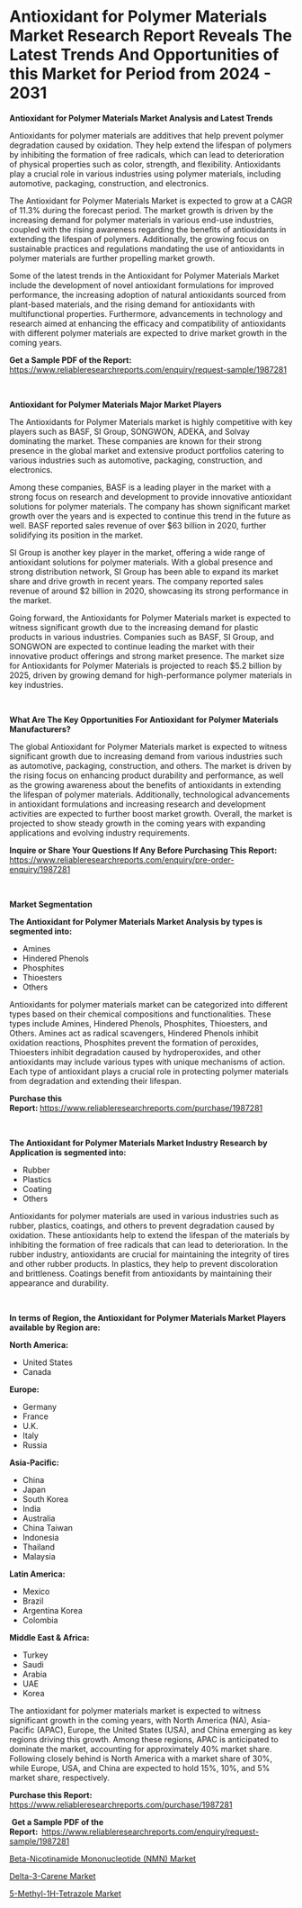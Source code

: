 <p><h1>Antioxidant for Polymer Materials Market Research Report Reveals The Latest Trends And Opportunities of this Market for Period from 2024 - 2031</h1></p><p><strong>Antioxidant for Polymer Materials Market Analysis and Latest Trends</strong></p>
<p><p>Antioxidants for polymer materials are additives that help prevent polymer degradation caused by oxidation. They help extend the lifespan of polymers by inhibiting the formation of free radicals, which can lead to deterioration of physical properties such as color, strength, and flexibility. Antioxidants play a crucial role in various industries using polymer materials, including automotive, packaging, construction, and electronics.</p><p>The Antioxidant for Polymer Materials Market is expected to grow at a CAGR of 11.3% during the forecast period. The market growth is driven by the increasing demand for polymer materials in various end-use industries, coupled with the rising awareness regarding the benefits of antioxidants in extending the lifespan of polymers. Additionally, the growing focus on sustainable practices and regulations mandating the use of antioxidants in polymer materials are further propelling market growth.</p><p>Some of the latest trends in the Antioxidant for Polymer Materials Market include the development of novel antioxidant formulations for improved performance, the increasing adoption of natural antioxidants sourced from plant-based materials, and the rising demand for antioxidants with multifunctional properties. Furthermore, advancements in technology and research aimed at enhancing the efficacy and compatibility of antioxidants with different polymer materials are expected to drive market growth in the coming years.</p></p>
<p><strong>Get a Sample PDF of the Report:&nbsp;</strong> <a href="https://www.reliableresearchreports.com/enquiry/request-sample/1987281">https://www.reliableresearchreports.com/enquiry/request-sample/1987281</a></p>
<p>&nbsp;</p>
<p><strong>Antioxidant for Polymer Materials Major Market Players</strong></p>
<p><p>The Antioxidants for Polymer Materials market is highly competitive with key players such as BASF, SI Group, SONGWON, ADEKA, and Solvay dominating the market. These companies are known for their strong presence in the global market and extensive product portfolios catering to various industries such as automotive, packaging, construction, and electronics.</p><p>Among these companies, BASF is a leading player in the market with a strong focus on research and development to provide innovative antioxidant solutions for polymer materials. The company has shown significant market growth over the years and is expected to continue this trend in the future as well. BASF reported sales revenue of over $63 billion in 2020, further solidifying its position in the market.</p><p>SI Group is another key player in the market, offering a wide range of antioxidant solutions for polymer materials. With a global presence and strong distribution network, SI Group has been able to expand its market share and drive growth in recent years. The company reported sales revenue of around $2 billion in 2020, showcasing its strong performance in the market.</p><p>Going forward, the Antioxidants for Polymer Materials market is expected to witness significant growth due to the increasing demand for plastic products in various industries. Companies such as BASF, SI Group, and SONGWON are expected to continue leading the market with their innovative product offerings and strong market presence. The market size for Antioxidants for Polymer Materials is projected to reach $5.2 billion by 2025, driven by growing demand for high-performance polymer materials in key industries.</p></p>
<p>&nbsp;</p>
<p><strong>What Are The Key Opportunities For Antioxidant for Polymer Materials Manufacturers?</strong></p>
<p><p>The global Antioxidant for Polymer Materials market is expected to witness significant growth due to increasing demand from various industries such as automotive, packaging, construction, and others. The market is driven by the rising focus on enhancing product durability and performance, as well as the growing awareness about the benefits of antioxidants in extending the lifespan of polymer materials. Additionally, technological advancements in antioxidant formulations and increasing research and development activities are expected to further boost market growth. Overall, the market is projected to show steady growth in the coming years with expanding applications and evolving industry requirements.</p></p>
<p><strong>Inquire or Share Your Questions If Any Before Purchasing This Report:</strong> <a href="https://www.reliableresearchreports.com/enquiry/pre-order-enquiry/1987281">https://www.reliableresearchreports.com/enquiry/pre-order-enquiry/1987281</a></p>
<p>&nbsp;</p>
<p><strong>Market Segmentation</strong></p>
<p><strong>The Antioxidant for Polymer Materials Market Analysis by types is segmented into:</strong></p>
<p><ul><li>Amines</li><li>Hindered Phenols</li><li>Phosphites</li><li>Thioesters</li><li>Others</li></ul></p>
<p><p>Antioxidants for polymer materials market can be categorized into different types based on their chemical compositions and functionalities. These types include Amines, Hindered Phenols, Phosphites, Thioesters, and Others. Amines act as radical scavengers, Hindered Phenols inhibit oxidation reactions, Phosphites prevent the formation of peroxides, Thioesters inhibit degradation caused by hydroperoxides, and other antioxidants may include various types with unique mechanisms of action. Each type of antioxidant plays a crucial role in protecting polymer materials from degradation and extending their lifespan.</p></p>
<p><strong>Purchase this Report:&nbsp;</strong><a href="https://www.reliableresearchreports.com/purchase/1987281">https://www.reliableresearchreports.com/purchase/1987281</a></p>
<p>&nbsp;</p>
<p><strong>The Antioxidant for Polymer Materials Market Industry Research by Application is segmented into:</strong></p>
<p><ul><li>Rubber</li><li>Plastics</li><li>Coating</li><li>Others</li></ul></p>
<p><p>Antioxidants for polymer materials are used in various industries such as rubber, plastics, coatings, and others to prevent degradation caused by oxidation. These antioxidants help to extend the lifespan of the materials by inhibiting the formation of free radicals that can lead to deterioration. In the rubber industry, antioxidants are crucial for maintaining the integrity of tires and other rubber products. In plastics, they help to prevent discoloration and brittleness. Coatings benefit from antioxidants by maintaining their appearance and durability.</p></p>
<p>&nbsp;</p>
<p><strong>In terms of Region, the Antioxidant for Polymer Materials Market Players available by Region are:</strong></p>
<p>
    <p> <strong> North America: </strong>
        <ul>
            <li>United States</li>
            <li>Canada</li>
        </ul>
        </p> 
    <p> <strong> Europe: </strong>
        <ul>
            <li>Germany</li>
            <li>France</li>
            <li>U.K.</li>
            <li>Italy</li>
            <li>Russia</li>
        </ul>
        </p> 
    <p> <strong> Asia-Pacific: </strong>
        <ul>
            <li>China</li>
            <li>Japan</li>
            <li>South Korea</li>
            <li>India</li>
            <li>Australia</li>
            <li>China Taiwan</li>
            <li>Indonesia</li>
            <li>Thailand</li>
            <li>Malaysia</li>
        </ul>
        </p> 
    <p> <strong> Latin America: </strong>
        <ul>
            <li>Mexico</li>
            <li>Brazil</li>
            <li>Argentina Korea</li>
            <li>Colombia</li>
        </ul>
        </p> 
    <p> <strong> Middle East & Africa: </strong>
        <ul>
            <li>Turkey</li>
            <li>Saudi</li>
            <li>Arabia</li>
            <li>UAE</li>
            <li>Korea</li>
        </ul>
    </p>
    </p>
<p><p>The antioxidant for polymer materials market is expected to witness significant growth in the coming years, with North America (NA), Asia-Pacific (APAC), Europe, the United States (USA), and China emerging as key regions driving this growth. Among these regions, APAC is anticipated to dominate the market, accounting for approximately 40% market share. Following closely behind is North America with a market share of 30%, while Europe, USA, and China are expected to hold 15%, 10%, and 5% market share, respectively.</p></p>
<p><strong>Purchase this Report: </strong><a href="https://www.reliableresearchreports.com/purchase/1987281">https://www.reliableresearchreports.com/purchase/1987281</a></p>
<p>&nbsp;<strong>Get a Sample PDF of the Report:&nbsp;&nbsp;</strong><a href="https://www.reliableresearchreports.com/enquiry/request-sample/1987281">https://www.reliableresearchreports.com/enquiry/request-sample/1987281</a></p>
<p><strong></strong></p>
<p><p><a href="https://github.com/jaidynmorantestelletmjzya/Market-Research-Report-List-1/blob/main/beta-nicotinamide-mononucleotide-nmn-market.md">Beta-Nicotinamide Mononucleotide (NMN) Market</a></p><p><a href="https://github.com/juniordelafrance/Market-Research-Report-List-2/blob/main/delta-3-carene-market.md">Delta-3-Carene Market</a></p><p><a href="https://github.com/ruddyyedelwadw/Market-Research-Report-List-1/blob/main/5-methyl-1h-tetrazole-market.md">5-Methyl-1H-Tetrazole Market</a></p></p>